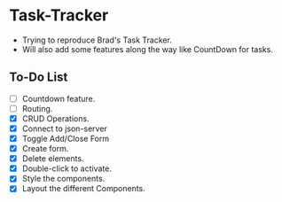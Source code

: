 # Task-Tracker
- Trying to reproduce Brad's Task Tracker.
- Will also add some features along the way like CountDown for tasks.

## To-Do List
- [ ] Countdown feature.
- [ ] Routing.
- [x] CRUD Operations.
- [x] Connect to json-server
- [x] Toggle Add/Close Form
- [x] Create form.
- [x] Delete elements.
- [x] Double-click to activate.
- [x] Style the components.
- [x] Layout the different Components.
